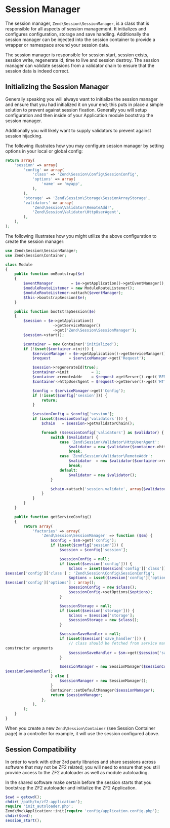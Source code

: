 # Session Manager

The session manager, `Zend\Session\SessionManager`, is a class that is responsible for all aspects
of session management. It initializes and configures configuration, storage and save handling.
Additionally the session manager can be injected into the session container to provide a wrapper or
namespace around your session data.

The session manager is responsible for session start, session exists, session write, regenerate id,
time to live and session destroy. The session manager can validate sessions from a validator chain
to ensure that the session data is indeed correct.

## Initializing the Session Manager

Generally speaking you will always want to initialize the session manager and ensure that you had
initialized it on your end; this puts in place a simple solution to prevent against session
fixation. Generally you will setup configuration and then inside of your Application module
bootstrap the session manager.

Additionally you will likely want to supply validators to prevent against session hijacking.

The following illustrates how you may configure session manager by setting options in your local or
global config:

```php
return array(
    'session' => array(
        'config' => array(
            'class' => 'Zend\Session\Config\SessionConfig',
            'options' => array(
                'name' => 'myapp',
            ),
        ),
        'storage' => 'Zend\Session\Storage\SessionArrayStorage',
        'validators' => array(
            'Zend\Session\Validator\RemoteAddr',
            'Zend\Session\Validator\HttpUserAgent',
        ),
    ),
);
```

The following illustrates how you might utilize the above configuration to create the session
manager:

```php
use Zend\Session\SessionManager;
use Zend\Session\Container;

class Module
{
    public function onBootstrap($e)
    {
        $eventManager        = $e->getApplication()->getEventManager();
        $moduleRouteListener = new ModuleRouteListener();
        $moduleRouteListener->attach($eventManager);
        $this->bootstrapSession($e);
    }

    public function bootstrapSession($e)
    {
        $session = $e->getApplication()
                     ->getServiceManager()
                     ->get('Zend\Session\SessionManager');
        $session->start();

        $container = new Container('initialized');
        if (!isset($container->init)) {
            $serviceManager = $e->getApplication()->getServiceManager();
            $request        = $serviceManager->get('Request');

            $session->regenerateId(true);
            $container->init          = 1;
            $container->remoteAddr    = $request->getServer()->get('REMOTE_ADDR');
            $container->httpUserAgent = $request->getServer()->get('HTTP_USER_AGENT');

            $config = $serviceManager->get('Config');
            if (!isset($config['session'])) {
                return;
            }

            $sessionConfig = $config['session'];
            if (isset($sessionConfig['validators'])) {
                $chain   = $session->getValidatorChain();

                foreach ($sessionConfig['validators'] as $validator) {
                    switch ($validator) {
                        case 'Zend\Session\Validator\HttpUserAgent':
                            $validator = new $validator($container->httpUserAgent);
                            break;
                        case 'Zend\Session\Validator\RemoteAddr':
                            $validator  = new $validator($container->remoteAddr);
                            break;
                        default:
                            $validator = new $validator();
                    }

                    $chain->attach('session.validate', array($validator, 'isValid'));
                }
            }
        }
    }

    public function getServiceConfig()
    {
        return array(
            'factories' => array(
                'Zend\Session\SessionManager' => function ($sm) {
                    $config = $sm->get('config');
                    if (isset($config['session'])) {
                        $session = $config['session'];

                        $sessionConfig = null;
                        if (isset($session['config'])) {
                            $class = isset($session['config']['class'])  ?
$session['config']['class'] : 'Zend\Session\Config\SessionConfig';
                            $options = isset($session['config']['options']) ?
$session['config']['options'] : array();
                            $sessionConfig = new $class();
                            $sessionConfig->setOptions($options);
                        }

                        $sessionStorage = null;
                        if (isset($session['storage'])) {
                            $class = $session['storage'];
                            $sessionStorage = new $class();
                        }

                        $sessionSaveHandler = null;
                        if (isset($session['save_handler'])) {
                            // class should be fetched from service manager since it will require
constructor arguments
                            $sessionSaveHandler = $sm->get($session['save_handler']);
                        }

                        $sessionManager = new SessionManager($sessionConfig, $sessionStorage,
$sessionSaveHandler);
                    } else {
                        $sessionManager = new SessionManager();
                    }
                    Container::setDefaultManager($sessionManager);
                    return $sessionManager;
                },
            ),
        );
    }
}
```

When you create a new `Zend\Session\Container` (see Session Container page) in a controller for
example, it will use the session configured above.

## Session Compatibility

In order to work with other 3rd party libraries and share sessions across software that may not be
ZF2 related; you will need to ensure that you still provide access to the ZF2 autoloader as well as
module autoloading.

In the shared software make certain before the session starts that you bootstrap the ZF2 autoloader
and initialize the ZF2 Application.

```php
$cwd = getcwd();
chdir('/path/to/zf2-application');
require 'init_autoloader.php';
Zend\Mvc\Application::init(require 'config/application.config.php');
chdir($cwd);
session_start();
```
